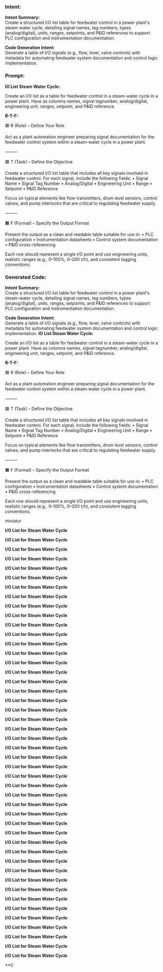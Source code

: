 ### Intent:
**Intent Summary:**  
Create a structured I/O list table for feedwater control in a power plant's steam-water cycle, detailing signal names, tag numbers, types (analog/digital), units, ranges, setpoints, and P&ID references to support PLC configuration and instrumentation documentation.  

**Code Generation Intent:**  
Generate a table of I/O signals (e.g., flow, level, valve controls) with metadata for automating feedwater system documentation and control logic implementation.

### Prompt:
**IO List Steam Water Cycle:**

Create an I/O list as a table for feedwater control in a steam-water cycle in a power plant. Have as columns names, signal tagnumber, analog/digital, engineering unit, ranges, setpoint, and P&ID reference.

**R-T-F:**

🟥 R (Role) – Define Your Role

Act as a plant automation engineer preparing signal documentation for the feedwater control system within a steam-water cycle in a power plant.

⸻

🟩 T (Task) – Define the Objective

Create a structured I/O list table that includes all key signals involved in feedwater control. For each signal, include the following fields:
	•	Signal Name
	•	Signal Tag Number
	•	Analog/Digital
	•	Engineering Unit
	•	Range
	•	Setpoint
	•	P&ID Reference

Focus on typical elements like flow transmitters, drum level sensors, control valves, and pump interlocks that are critical to regulating feedwater supply.

⸻

🟧 F (Format) – Specify the Output Format

Present the output as a clean and readable table suitable for use in:
	•	PLC configuration
	•	Instrumentation datasheets
	•	Control system documentation
	•	P&ID cross-referencing

Each row should represent a single I/O point and use engineering units, realistic ranges (e.g., 0–100%, 0–200 t/h), and consistent tagging conventions.

### Generated Code:
**Intent Summary:**  
Create a structured I/O list table for feedwater control in a power plant's steam-water cycle, detailing signal names, tag numbers, types (analog/digital), units, ranges, setpoints, and P&ID references to support PLC configuration and instrumentation documentation.  

**Code Generation Intent:**  
Generate a table of I/O signals (e.g., flow, level, valve controls) with metadata for automating feedwater system documentation and control logic implementation.
**IO List Steam Water Cycle:**

Create an I/O list as a table for feedwater control in a steam-water cycle in a power plant. Have as columns names, signal tagnumber, analog/digital, engineering unit, ranges, setpoint, and P&ID reference.

**R-T-F:**

🟥 R (Role) – Define Your Role

Act as a plant automation engineer preparing signal documentation for the feedwater control system within a steam-water cycle in a power plant.

⸻

🟩 T (Task) – Define the Objective

Create a structured I/O list table that includes all key signals involved in feedwater control. For each signal, include the following fields:
	•	Signal Name
	•	Signal Tag Number
	•	Analog/Digital
	•	Engineering Unit
	•	Range
	•	Setpoint
	•	P&ID Reference

Focus on typical elements like flow transmitters, drum level sensors, control valves, and pump interlocks that are critical to regulating feedwater supply.

⸻

🟧 F (Format) – Specify the Output Format

Present the output as a clean and readable table suitable for use in:
	•	PLC configuration
	•	Instrumentation datasheets
	•	Control system documentation
	•	P&ID cross-referencing

Each row should represent a single I/O point and use engineering units, realistic ranges (e.g., 0–100%, 0–200 t/h), and consistent tagging conventions.

 miniatur

**I/O List for Steam Water Cycle**

**I/O List for Steam Water Cycle**

**I/O List for Steam Water Cycle**

**I/O List for Steam Water Cycle**

**I/O List for Steam Water Cycle**

**I/O List for Steam Water Cycle**

**I/O List for Steam Water Cycle**

**I/O List for Steam Water Cycle**

**I/O List for Steam Water Cycle**

**I/O List for Steam Water Cycle**

**I/O List for Steam Water Cycle**

**I/O List for Steam Water Cycle**

**I/O List for Steam Water Cycle**

**I/O List for Steam Water Cycle**

**I/O List for Steam Water Cycle**

**I/O List for Steam Water Cycle**

**I/O List for Steam Water Cycle**

**I/O List for Steam Water Cycle**

**I/O List for Steam Water Cycle**

**I/O List for Steam Water Cycle**

**I/O List for Steam Water Cycle**

**I/O List for Steam Water Cycle**

**I/O List for Steam Water Cycle**

**I/O List for Steam Water Cycle**

**I/O List for Steam Water Cycle**

**I/O List for Steam Water Cycle**

**I/O List for Steam Water Cycle**

**I/O List for Steam Water Cycle**

**I/O List for Steam Water Cycle**

**I/O List for Steam Water Cycle**

**I/O List for Steam Water Cycle**

**I/O List for Steam Water Cycle**

**I/O List for Steam Water Cycle**

**I/O List for Steam Water Cycle**

**I/O List for Steam Water Cycle**

**I/O List for Steam Water Cycle**

**I/O List for Steam Water Cycle**

**I/O List for Steam Water Cycle**

**I/O List for Steam Water Cycle**

**I/O List for Steam Water Cycle**

**I/O List for Steam Water Cycle**

**I/O List for Steam Water Cycle**

**I/O List for Steam Water Cycle**

**I/O List for Steam Water Cycle**

**I/O List for Steam Water Cycle**

**I/O List for Steam Water Cycle**

**I/
